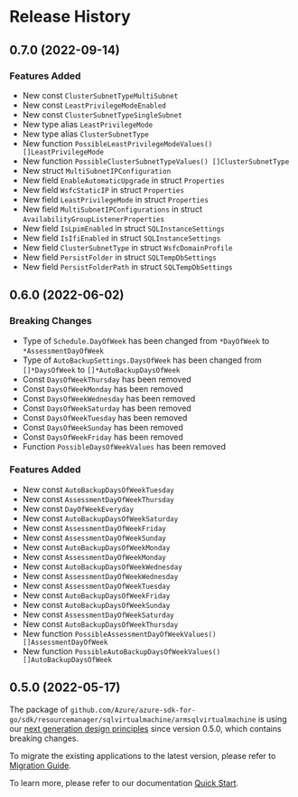 # Release History

## 0.7.0 (2022-09-14)
### Features Added

- New const `ClusterSubnetTypeMultiSubnet`
- New const `LeastPrivilegeModeEnabled`
- New const `ClusterSubnetTypeSingleSubnet`
- New type alias `LeastPrivilegeMode`
- New type alias `ClusterSubnetType`
- New function `PossibleLeastPrivilegeModeValues() []LeastPrivilegeMode`
- New function `PossibleClusterSubnetTypeValues() []ClusterSubnetType`
- New struct `MultiSubnetIPConfiguration`
- New field `EnableAutomaticUpgrade` in struct `Properties`
- New field `WsfcStaticIP` in struct `Properties`
- New field `LeastPrivilegeMode` in struct `Properties`
- New field `MultiSubnetIPConfigurations` in struct `AvailabilityGroupListenerProperties`
- New field `IsLpimEnabled` in struct `SQLInstanceSettings`
- New field `IsIfiEnabled` in struct `SQLInstanceSettings`
- New field `ClusterSubnetType` in struct `WsfcDomainProfile`
- New field `PersistFolder` in struct `SQLTempDbSettings`
- New field `PersistFolderPath` in struct `SQLTempDbSettings`


## 0.6.0 (2022-06-02)
### Breaking Changes

- Type of `Schedule.DayOfWeek` has been changed from `*DayOfWeek` to `*AssessmentDayOfWeek`
- Type of `AutoBackupSettings.DaysOfWeek` has been changed from `[]*DaysOfWeek` to `[]*AutoBackupDaysOfWeek`
- Const `DaysOfWeekThursday` has been removed
- Const `DaysOfWeekMonday` has been removed
- Const `DaysOfWeekWednesday` has been removed
- Const `DaysOfWeekSaturday` has been removed
- Const `DaysOfWeekTuesday` has been removed
- Const `DaysOfWeekSunday` has been removed
- Const `DaysOfWeekFriday` has been removed
- Function `PossibleDaysOfWeekValues` has been removed

### Features Added

- New const `AutoBackupDaysOfWeekTuesday`
- New const `AssessmentDayOfWeekThursday`
- New const `DayOfWeekEveryday`
- New const `AutoBackupDaysOfWeekSaturday`
- New const `AssessmentDayOfWeekFriday`
- New const `AssessmentDayOfWeekSunday`
- New const `AutoBackupDaysOfWeekMonday`
- New const `AssessmentDayOfWeekMonday`
- New const `AutoBackupDaysOfWeekWednesday`
- New const `AssessmentDayOfWeekWednesday`
- New const `AssessmentDayOfWeekTuesday`
- New const `AutoBackupDaysOfWeekFriday`
- New const `AutoBackupDaysOfWeekSunday`
- New const `AssessmentDayOfWeekSaturday`
- New const `AutoBackupDaysOfWeekThursday`
- New function `PossibleAssessmentDayOfWeekValues() []AssessmentDayOfWeek`
- New function `PossibleAutoBackupDaysOfWeekValues() []AutoBackupDaysOfWeek`


## 0.5.0 (2022-05-17)

The package of `github.com/Azure/azure-sdk-for-go/sdk/resourcemanager/sqlvirtualmachine/armsqlvirtualmachine` is using our [next generation design principles](https://azure.github.io/azure-sdk/general_introduction.html) since version 0.5.0, which contains breaking changes.

To migrate the existing applications to the latest version, please refer to [Migration Guide](https://aka.ms/azsdk/go/mgmt/migration).

To learn more, please refer to our documentation [Quick Start](https://aka.ms/azsdk/go/mgmt).